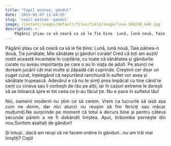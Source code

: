 ```yaml
---
title: "Copil poznaș, gândul"
date: '2015-01-07 11:44:55'
slug: 'copil-poznas--gandul'
image: /content/images/default/files/field/image/love-580248_640.jpg
description: >-
    Păgânii știau ce să ceară ca să le fie bine  Lună, lună nouă, Taie pâinea-n două, Ție jumătate, Mie sănătate și gânduri curate! Cred că toți am auzit/ rostit această incantație în copilărie, cu toate 
---
```

<div class="kg-card-markdown"><p>Păgânii știau ce să ceară ca să le fie bine: Lună, lună nouă, Taie pâinea-n două, Ție jumătate, Mie sănătate și gânduri curate! Cred că toți am auzit/ rostit această incantație în copilărie, cu toate că sănătatea și gândurile curate nu aveau importanța pe care o au în viața de adult. Pe atunci ne doream jucării cât mai multe și zăpadă cât cuprinde. Creștinii cer doar un cuget curat, înțelegând că nepurtând ranchiună în suflet vor avea și sănătate trupească. Adevărul e că nu te simți prea împăcat cu tine când te cerți cu cineva sau îi vorbești de rău pe alții, iar în cazuri extreme le dorești să se întoarcă spre ei tot ceea ce ți-au făcut ție. Nu e pace în sufletul tău!</p>
<p align="JUSTIFY">Noi, oamenii moderni nu știm ce să cerem. Vrem ca lucrurile să iasă așa cum ne dorim, dar nici atunci nu reușim să fim fericiți sau măcar mulțumiți.Ne surprinde pe moment că totul a decurs bine și pentru câteva secunde părem a ne fi dobândit liniștea. Apoi, tiribomba pornește din nou.Suntem asaltați de gânduri!<span style="font-family: 'Times New Roman', serif;"><span style="font-size: large;"> </span></span></p>
<p>Și totuși...dacă am reuși să ne facem ordine în gânduri...nu am trăi mai liniștiți? Copil  </p>
<p> </p>
</div>
    
